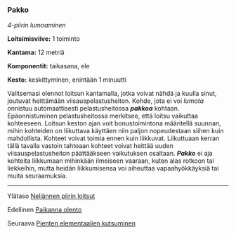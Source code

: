### Pakko

*4-piirin lumoaminen*

**Loitsimisviive:** 1 toiminto

**Kantama:** 12 metriä

**Komponentit:** taikasana, ele

**Kesto:** keskittyminen, enintään 1 minuutti

Valitsemasi olennot loitsun kantamalla, jotka voivat nähdä ja kuulla sinut, joutuvat heittämään viisauspelastusheiton. Kohde, jota ei voi *lumota* onnistuu automaattisesti pelastusheitossa ***pakkoa*** kohtaan. Epäonnistuminen pelastusheitossa merkitsee, että loitsu vaikuttaa kohteeseen. Loitsun keston ajan voit bonustoimintona määritellä suunnan, mihin kohteiden on liikuttava käyttäen niin paljon nopeudestaan siihen kuin mahdollista. Kohteet voivat toimia ennen kuin liikkuvat. Liikuttuaan kerran tällä tavalla vastoin tahtoaan kohteet voivat heittää uuden viisauspelastusheiton päättääkseen vaikutuksen osaltaan. ***Pakko*** ei aja kohteita liikkumaan mihinkään ilmeiseen vaaraan, kuten alas rotkoon tai liekkeihin, mutta heidän liikkumisensa voi aiheuttaa vapaahyökkäyksiä tai muita seuraamuksia.

----

Ylätaso [Neljännen piirin loitsut](4_piirin_loitsut.md)

Edellinen [Paikanna olento](Paikanna_olento.md)

Seuraava [Pienten elementaalien kutsuminen](Pienten_elementaalien_kutsuminen.md)
